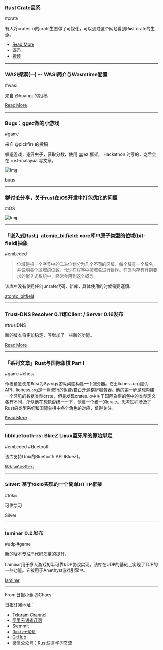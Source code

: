 ### Rust Crate星系

#crate

有人将crates.io的crate生态做了可视化，可以通过这个网站看到Rust crate的生态。

- [Read More](https://rfdonnelly.github.io/crate-galaxy/)
- [源码](https://github.com/rfdonnelly/crate-galaxy-graph)
- [视频](https://www.bilibili.com/video/av49392469/?redirectFrom=h5)

---

### WASI探索(一) -- WASI简介与Wasmtime配置

#wasi

来自 @huangjj 的投稿

[Read More](https://huangjj27.gitlab.io/posts/fisrt-wasi/ )


---

### Bugs：ggez做的小游戏

#game

来自 @pickfire 的投稿

躲避游戏，避开虫子，获取分数，使用 ggez 框架， Hackathon 时写的，之后会在 rust-malaysia 写文章。

![img](https://user-images.githubusercontent.com/4687791/56095420-5261ef00-5ecc-11e9-8e74-3ef44d4cce77.png)

[bugs](https://github.com/pickfire/bugs)

---

### 群讨论分享，关于rust在iOS开发中打包优化的问题 ​​​​

#iOS

![img](https://wx1.sinaimg.cn/mw690/71684decly1g2389pmf6ij20u02tdqlk.jpg)

---

### 「嵌入式Rust」atomic_bitfield: core库中原子类型的位域(bit-field)抽象

#embeded

> 位域是把一个字节中的二进位划分为几个不同的区域，每个域有一个域名，并说明每个区域的位数，允许在程序中按域名进行操作。在对内存有苛刻要求的嵌入式系统中，经常会用到这个概念。

该库中没有使用任何unsafe代码，新库，具体使用的时候需要谨慎。

[atomic_bitfield](https://github.com/amiraeva/atomic_bitfield)

---

### Trust-DNS Resolver 0.11和Client / Server 0.16发布

#trustDNS

新的版本将更加稳定，写增加了一些新的功能。

[Read More](https://users.rust-lang.org/t/trust-dns-resolver-0-11-and-client-server-0-16-released/27268)

---

### 「系列文章」Rust与国际象棋 Part I

#game #chess

作者最近使用Rust为Syzygy游戏桌面构建一个服务器。它由lichess.org提供API，lichess.org是一款流行的免费/自由开源棋牌服务器。他的第一步是想构建一个常见的数据类型crate，但是发现crates.io中关于国际象棋的包中的类型定义各有不同，所以他在想能否统一一下，创建一个统一的crate。思考过程涉及了Rust的类型系统和国际象棋中各个角色的对应，值得关注。

[Read More](https://backscattering.de/chess/vocabulary/)

---

### libbluetooth-rs: BlueZ Linux蓝牙库的原始绑定

#embeded #bluetooth

该库支持Unix的Bluetooth API (BlueZ)。

[libbluetooth-rs](https://github.com/Wodann/libbluetooth-rs/)

---

### Silver: 基于tokio实现的一个简单HTTP框架

#tokio

可供学习

[Silver](https://github.com/AhmedMostafa16/Silver)

---

### laminar 0.2 发布 

#udp #game

新的版本专注于代码质量的提升。

Laminar用于多人游戏的半可靠UDP协议实现。该库在UDP的基础上实现了TCP的一些功能。它被用于Amethyst游戏引擎中。

[laminar](https://github.com/amethyst/laminar)

---

From 日报小组 @Chaos

日报订阅地址：

- [Telgram Channel](https://t.me/rust_daily_news )
- [阿里云语雀订阅](https://www.yuque.com/chaosbot/rustnews)
- [Stemmit](https://steemit.com/@blackanger)
- [Rust.cc论坛](https://rust.cc)
- [GitHub](https://github.com/RustStudy/rust_daily_news)
- [微信公众号：Rust语言学习交流](https://rust.cc/article?id=ed7c9379-d681-47cb-9532-0db97d883f62)

